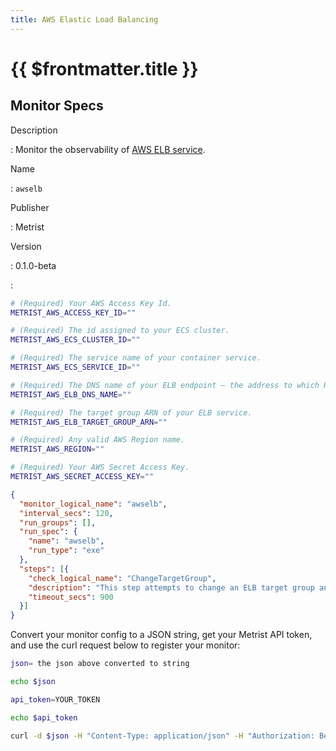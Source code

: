 ```yaml
---
title: AWS Elastic Load Balancing
---
```


# {{ $frontmatter.title }}

## Monitor Specs

Description

: Monitor the observability of [AWS ELB service](https://aws.amazon.com/elasticloadbalancing/).

Name

: `awselb`

Publisher

: Metrist

Version

: 0.1.0-beta

: &nbsp;


<!--@include: /parts/_1.md-->


<!--@include: /parts/_2.md-->


<!--@include: /parts/_3.md-->


```sh
# (Required) Your AWS Access Key Id.
METRIST_AWS_ACCESS_KEY_ID=""

# (Required) The id assigned to your ECS cluster.
METRIST_AWS_ECS_CLUSTER_ID=""

# (Required) The service name of your container service.
METRIST_AWS_ECS_SERVICE_ID=""

# (Required) The DNS name of your ELB endpoint — the address to which HTTP requests can be made.
METRIST_AWS_ELB_DNS_NAME=""

# (Required) The target group ARN of your ELB service.
METRIST_AWS_ELB_TARGET_GROUP_ARN=""

# (Required) Any valid AWS Region name.
METRIST_AWS_REGION=""

# (Required) Your AWS Secret Access Key.
METRIST_AWS_SECRET_ACCESS_KEY=""
```

<!--@include: /parts/tips_env-vars.md -->


<!--@include: /parts/_4.md-->


```json
{
  "monitor_logical_name": "awselb",
  "interval_secs": 120,
  "run_groups": [],
  "run_spec": {
    "name": "awselb",
    "run_type": "exe"
  },
  "steps": [{
    "check_logical_name": "ChangeTargetGroup",
    "description": "This step attempts to change an ELB target group and measure how long it takes for the change to become effective.",
    "timeout_secs": 900
  }]
}
```




Convert your monitor config to a JSON string, get your Metrist API token, and use the curl request below to register your monitor:

```sh
json= the json above converted to string

echo $json

api_token=YOUR_TOKEN

echo $api_token

curl -d $json -H "Content-Type: application/json" -H "Authorization: Bearer $api_token" 'https://app.metrist.io/api/v0/monitor-config'

```

<!--@include: /parts/tips_api.md-->


<!--@include: /parts/_5.md-->


<!--@include: /parts/result.md-->